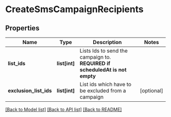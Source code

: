 # CreateSmsCampaignRecipients

## Properties
Name | Type | Description | Notes
------------ | ------------- | ------------- | -------------
**list_ids** | **list[int]** | Lists Ids to send the campaign to. **REQUIRED if scheduledAt is not empty**  | 
**exclusion_list_ids** | **list[int]** | List ids which have to be excluded from a campaign | [optional] 

[[Back to Model list]](../README.md#documentation-for-models) [[Back to API list]](../README.md#documentation-for-api-endpoints) [[Back to README]](../README.md)

